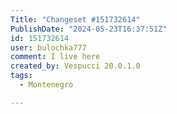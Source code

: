 ```yaml
---
Title: "Changeset #151732614"
PublishDate: "2024-05-23T16:37:51Z"
id: 151732614
user: bulochka777
comment: I live here
created_by: Vespucci 20.0.1.0
tags:
  - Montenegro

---
```

